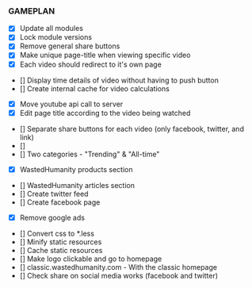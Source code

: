 ### GAMEPLAN

- [x] Update all modules
- [x] Lock module versions
- [x] Remove general share buttons
- [x] Make unique page-title when viewing specific video
- [x] Each video should redirect to it's own page
- [] Display time details of video without having to push button
- [] Create internal cache for video calculations
- [x] Move youtube api call to server
- [x] Edit page title according to the video being watched
- [] Separate share buttons for each video (only facebook, twitter, and link)
- []
- [] Two categories - "Trending" & "All-time"
- [x] WastedHumanity products section
- [] WastedHumanity articles section
- [] Create twitter feed
- [] Create facebook page  

- [x] Remove google ads
- [] Convert css to *.less
- [] Minify static resources
- [] Cache static resources
- [] Make logo clickable and go to homepage
- [] classic.wastedhumanity.com - With the classic homepage
- [] Check share on social media works (facebook and twitter)